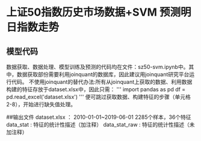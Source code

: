# 上证50指数历史市场数据+SVM 预测明日指数走势
## 模型代码
数据获取、数据处理、模型训练及预测的代码均在文件：sz50-svm.ipynb中。其中，数据获取部份需要利用joinquant的数据库，因此建议用joinquant研究平台运行代码。
不使用joinquant的替代办法:所有从joinquant上获取的数据、利用数据构建的特征存放于dataset.xlsx中，因此只需：
'''
import pandas as pd
df = pd.read_excel('dataset.xlsx')
'''
便可跳过获取数据、构建特征的步骤（单元格2-8），开始进行缺失值处理。

##输出文件
dataset.xlsx  ： 2010-01-01~2019-06-01 2285个样本，36个特征
data_stat :  特征的统计性描述（加注释）
data_stat_raw :  特征的统计性描述（未加注释）
